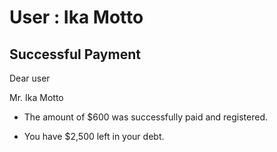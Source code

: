 User : Ika Motto
=============

Successful Payment
---------------------

Dear user

Mr. Ika Motto

* The amount of $600 was successfully paid and registered.

* You have $2,500 left in your debt.
  
  ##
